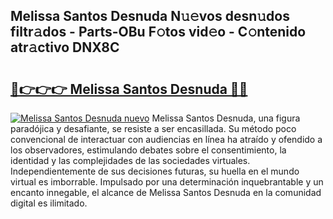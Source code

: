 ## Melissa Santos Desnuda N𝚞𝚎vos desn𝚞dos filtr𝚊dos - Parts-OBu F𝚘tos vid𝚎o - C𝚘ntenido atr𝚊ctivo DNX8C

# <h2><a href="http://mb5jvf.tromn.icu/?c=Melissa+Santos+Desnuda">🔗👉👉👉 Melissa Santos Desnuda 🔗🔗</a></h2>

[![Melissa Santos Desnuda nuevo](https://i.imgur.com/pEAQMta.gif)](http://mb5jvf.tromn.icu/?c=Melissa+Santos+Desnuda)
Melissa Santos Desnuda, una figura paradójica y desafiante, se resiste a ser encasillada. Su método poco convencional de interactuar con audiencias en línea ha atraído y ofendido a los observadores, estimulando debates sobre el consentimiento, la identidad y las complejidades de las sociedades virtuales. Independientemente de sus decisiones futuras, su huella en el mundo virtual es imborrable. Impulsado por una determinación inquebrantable y un encanto innegable, el alcance de Melissa Santos Desnuda en la comunidad digital es ilimitado.
